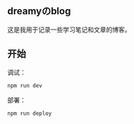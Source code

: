 ## dreamyのblog

这是我用于记录一些学习笔记和文章的博客。

## 开始

调试：
```zsh
npm run dev
```

部署：
```zsh
npm run deploy
```